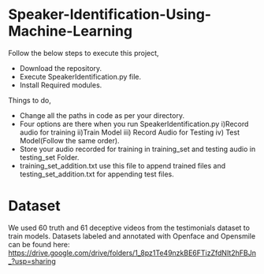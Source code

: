 # Speaker-Identification-Using-Machine-Learning

Follow the below steps to execute this project,
  - Download the repository.
  - Execute SpeakerIdentification.py file.
  - Install Required modules. 

Things to do,
  - Change all the paths in code as per your directory.
  - Four options are there when you run SpeakerIdentification.py i)Record audio for training ii)Train Model iii) Record Audio for Testing iv) Test Model(Follow the same order).
  - Store your audio recorded for training in training_set and testing audio in testing_set Folder.
  - training_set_addition.txt use this file to append trained files and testing_set_addition.txt for appending test files.
 
# Dataset

We used 60 truth and 61 deceptive videos from the testimonials dataset to train models. 
Datasets labeled and annotated with Openface and Opensmile can be found here: https://drive.google.com/drive/folders/1_8pz1Te49nzkBE6FTizZfdNIt2hFBJn_?usp=sharing
